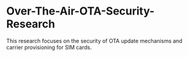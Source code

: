 # Over-The-Air-OTA-Security-Research
This research focuses on the security of OTA update mechanisms and carrier provisioning for SIM cards.
